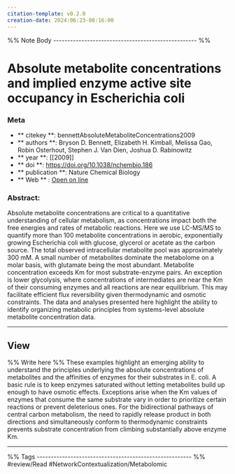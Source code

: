 ```yaml
---
citation-template: v0.2.0
creation-date: 2024:06:23-08:16:00
---
```


%% Note Body --------------------------------------------------- %%
# Absolute metabolite concentrations and implied enzyme active site occupancy in Escherichia coli

### Meta
- ** citekey **: bennettAbsoluteMetaboliteConcentrations2009
- ** authors **: Bryson D. Bennett, Elizabeth H. Kimball, Melissa Gao, Robin Osterhout, Stephen J. Van Dien, Joshua D. Rabinowitz
- ** year **: [[2009]]
- ** doi **: https://doi.org/10.1038/nchembio.186
- ** publication **: Nature Chemical Biology
- ** Web ** : [Open on line](https://www.nature.com/articles/nchembio.186)


### Abstract:
Absolute metabolite concentrations are critical to a quantitative understanding of cellular metabolism, as concentrations impact both the free energies and rates of metabolic reactions. Here we use LC-MS/MS to quantify more than 100 metabolite concentrations in aerobic, exponentially growing Escherichia coli with glucose, glycerol or acetate as the carbon source. The total observed intracellular metabolite pool was approximately 300 mM. A small number of metabolites dominate the metabolome on a molar basis, with glutamate being the most abundant. Metabolite concentration exceeds Km for most substrate-enzyme pairs. An exception is lower glycolysis, where concentrations of intermediates are near the Km of their consuming enzymes and all reactions are near equilibrium. This may facilitate efficient flux reversibility given thermodynamic and osmotic constraints. The data and analyses presented here highlight the ability to identify organizing metabolic principles from systems-level absolute metabolite concentration data.

___

## View

%% Write here %%
These examples highlight an emerging ability to understand the principles underlying the absolute concentrations of metabolites and the affinities of enzymes for their substrates in E. coli. A basic rule is to keep enzymes saturated without letting metabolites build up enough to have osmotic effects. Exceptions arise when the Km values of enzymes that consume the same substrate vary in order to prioritize certain reactions or prevent deleterious ones. For the bidirectional pathways of central carbon metabolism, the need to rapidly release product in both directions and simultaneously conform to thermodynamic constraints prevents substrate concentration from climbing substantially above enzyme Km.




___
%% Tags  ------------------------------------------------------- %%
#review/Read
#NetworkContextualization/Metabolomic 
